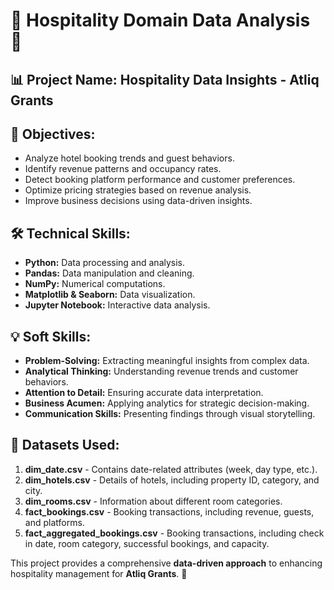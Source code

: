 # 🏨 Hospitality Domain Data Analysis 🏨

## 📊 Project Name: Hospitality Data Insights - Atliq Grants

## 🎯 Objectives:
- Analyze hotel booking trends and guest behaviors.
- Identify revenue patterns and occupancy rates.
- Detect booking platform performance and customer preferences.
- Optimize pricing strategies based on revenue analysis.
- Improve business decisions using data-driven insights.

## 🛠️ Technical Skills:
- **Python:** Data processing and analysis.
- **Pandas:** Data manipulation and cleaning.
- **NumPy:** Numerical computations.
- **Matplotlib & Seaborn:** Data visualization.
- **Jupyter Notebook:** Interactive data analysis.

## 💡 Soft Skills:
- **Problem-Solving:** Extracting meaningful insights from complex data.
- **Analytical Thinking:** Understanding revenue trends and customer behaviors.
- **Attention to Detail:** Ensuring accurate data interpretation.
- **Business Acumen:** Applying analytics for strategic decision-making.
- **Communication Skills:** Presenting findings through visual storytelling.

## 📂 Datasets Used:
1. **dim_date.csv** - Contains date-related attributes (week, day type, etc.).
2. **dim_hotels.csv** - Details of hotels, including property ID, category, and city.
3. **dim_rooms.csv** - Information about different room categories.
4. **fact_bookings.csv** - Booking transactions, including revenue, guests, and platforms.
5. **fact_aggregated_bookings.csv** - Booking transactions, including check in date, room category, successful bookings, and capacity.

This project provides a comprehensive **data-driven approach** to enhancing hospitality management for **Atliq Grants**. 🚀

